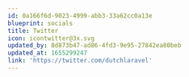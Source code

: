 ```yaml
---
id: 0a166f6d-9023-4999-abb3-33a62cc0a13e
blueprint: socials
title: Twitter
icon: icontwitter@3x.svg
updated_by: 8d873b47-ad86-4fd3-9e95-27842ea80beb
updated_at: 1655299247
link: 'https://twitter.com/dutchlaravel'
---
```

